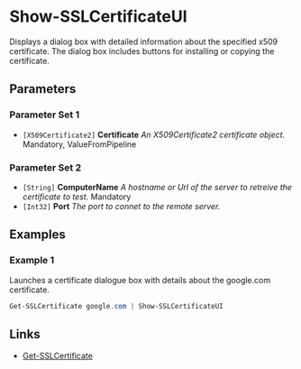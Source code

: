 # Show-SSLCertificateUI

Displays a dialog box with detailed information about the specified x509 certificate. The dialog box includes buttons for installing or copying the certificate.

## Parameters

### Parameter Set 1

- `[X509Certificate2]` **Certificate** _An X509Certificate2 certificate object._ Mandatory, ValueFromPipeline

### Parameter Set 2

- `[String]` **ComputerName** _A hostname or Url of the server to retreive the certificate to test._ Mandatory
- `[Int32]` **Port** _The port to connet to the remote server._ 

## Examples

### Example 1

Launches a certificate dialogue box with details about the google.com certificate.

```powershell
Get-SSLCertificate google.com | Show-SSLCertificateUI
```

## Links

- [Get-SSLCertificate](Get-SSLCertificate.md)
